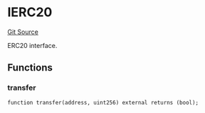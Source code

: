 # IERC20
[Git Source](https://github.com/NaniDAO/accounts/blob/485961b82d85978443ccbce7f93af4f2cad12381/src/governance/Points.sol)

ERC20 interface.


## Functions
### transfer


```solidity
function transfer(address, uint256) external returns (bool);
```

